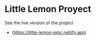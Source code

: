 # Little Lemon Proyect

See the live version of the project
- (https://little-lemon-pmc.netlify.app)
